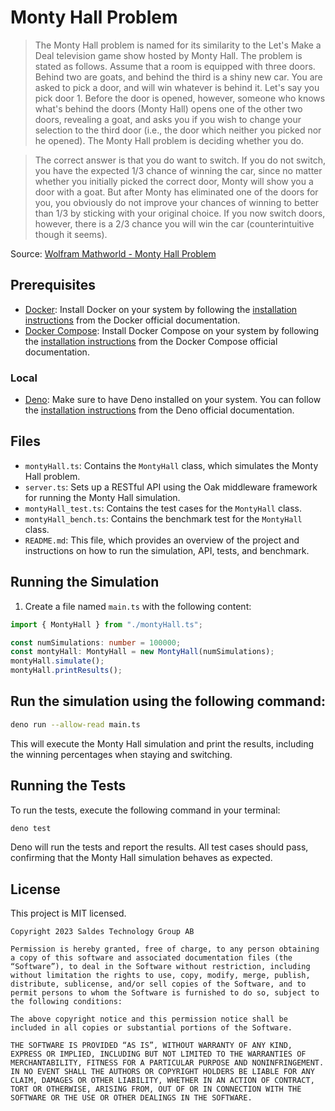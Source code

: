 # Monty Hall Problem

> The Monty Hall problem is named for its similarity to the Let's Make a Deal television game show hosted by Monty Hall. The problem is stated as follows. Assume that a room is equipped with three doors. Behind two are goats, and behind the third is a shiny new car. You are asked to pick a door, and will win whatever is behind it. Let's say you pick door 1. Before the door is opened, however, someone who knows what's behind the doors (Monty Hall) opens one of the other two doors, revealing a goat, and asks you if you wish to change your selection to the third door (i.e., the door which neither you picked nor he opened). The Monty Hall problem is deciding whether you do.

> The correct answer is that you do want to switch. If you do not switch, you have the expected 1/3 chance of winning the car, since no matter whether you initially picked the correct door, Monty will show you a door with a goat. But after Monty has eliminated one of the doors for you, you obviously do not improve your chances of winning to better than 1/3 by sticking with your original choice. If you now switch doors, however, there is a 2/3 chance you will win the car (counterintuitive though it seems).

Source: [Wolfram Mathworld - Monty Hall Problem](https://mathworld.wolfram.com/MontyHallProblem.html)

## Prerequisites

- [Docker](https://www.docker.com/): Install Docker on your system by following the [installation instructions](https://docs.docker.com/get-docker/) from the Docker official documentation.
- [Docker Compose](https://docs.docker.com/compose/): Install Docker Compose on your system by following the [installation instructions](https://docs.docker.com/compose/install/) from the Docker Compose official documentation.

### Local

- [Deno](https://deno.land/): Make sure to have Deno installed on your system. You can follow the [installation instructions](https://deno.land/manual/getting_started/installation) from the Deno official documentation.

## Files

- `montyHall.ts`: Contains the `MontyHall` class, which simulates the Monty Hall problem.
- `server.ts`: Sets up a RESTful API using the Oak middleware framework for running the Monty Hall simulation.
- `montyHall_test.ts`: Contains the test cases for the `MontyHall` class.
- `montyHall_bench.ts`: Contains the benchmark test for the `MontyHall` class.
- `README.md`: This file, which provides an overview of the project and instructions on how to run the simulation, API, tests, and benchmark.

## Running the Simulation

1. Create a file named `main.ts` with the following content:

```ts
import { MontyHall } from "./montyHall.ts";

const numSimulations: number = 100000;
const montyHall: MontyHall = new MontyHall(numSimulations);
montyHall.simulate();
montyHall.printResults();
```

## Run the simulation using the following command:

```sh
deno run --allow-read main.ts
```

This will execute the Monty Hall simulation and print the results, including the winning percentages when staying and switching.

## Running the Tests

To run the tests, execute the following command in your terminal:

```sh
deno test
```

Deno will run the tests and report the results. All test cases should pass, confirming that the Monty Hall simulation behaves as expected.

## License

This project is MIT licensed.

```
Copyright 2023 Saldes Technology Group AB

Permission is hereby granted, free of charge, to any person obtaining a copy of this software and associated documentation files (the “Software”), to deal in the Software without restriction, including without limitation the rights to use, copy, modify, merge, publish, distribute, sublicense, and/or sell copies of the Software, and to permit persons to whom the Software is furnished to do so, subject to the following conditions:

The above copyright notice and this permission notice shall be included in all copies or substantial portions of the Software.

THE SOFTWARE IS PROVIDED “AS IS”, WITHOUT WARRANTY OF ANY KIND, EXPRESS OR IMPLIED, INCLUDING BUT NOT LIMITED TO THE WARRANTIES OF MERCHANTABILITY, FITNESS FOR A PARTICULAR PURPOSE AND NONINFRINGEMENT. IN NO EVENT SHALL THE AUTHORS OR COPYRIGHT HOLDERS BE LIABLE FOR ANY CLAIM, DAMAGES OR OTHER LIABILITY, WHETHER IN AN ACTION OF CONTRACT, TORT OR OTHERWISE, ARISING FROM, OUT OF OR IN CONNECTION WITH THE SOFTWARE OR THE USE OR OTHER DEALINGS IN THE SOFTWARE.
```
